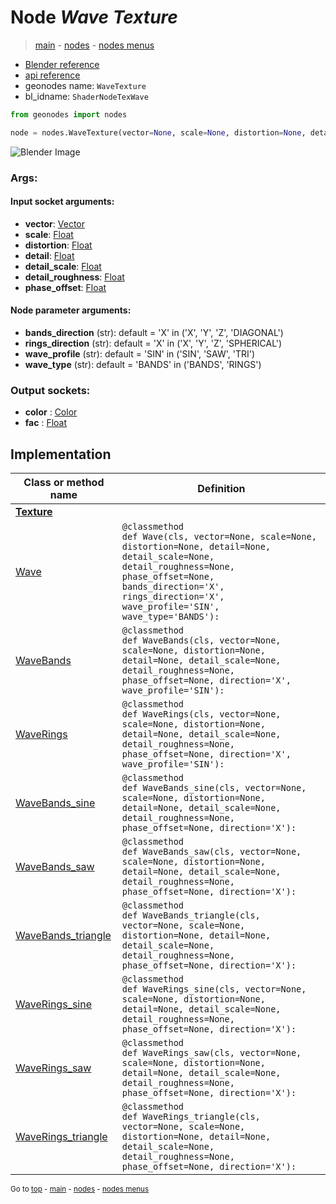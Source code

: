 # Node *Wave Texture*

> [main](../index.md) - [nodes](nodes.md) - [nodes menus](nodes_menus.md)

- [Blender reference](https://docs.blender.org/manual/en/latest/modeling/geometry_nodes/texture/wave.html)
- [api reference](https://docs.blender.org/api/current/bpy.types.ShaderNodeTexWave.html)
- geonodes name: `WaveTexture`
- bl_idname: `ShaderNodeTexWave`

```python
from geonodes import nodes

node = nodes.WaveTexture(vector=None, scale=None, distortion=None, detail=None, detail_scale=None, detail_roughness=None, phase_offset=None, bands_direction='X', rings_direction='X', wave_profile='SIN', wave_type='BANDS')
```

![Blender Image](https://docs.blender.org/manual/en/latest/_images/node-types_ShaderNodeTexWave.webp)

### Args:

#### Input socket arguments:

- **vector**: [Vector](Vector.md)
- **scale**: [Float](Float.md)
- **distortion**: [Float](Float.md)
- **detail**: [Float](Float.md)
- **detail_scale**: [Float](Float.md)
- **detail_roughness**: [Float](Float.md)
- **phase_offset**: [Float](Float.md)

#### Node parameter arguments:

- **bands_direction** (str): default = 'X' in ('X', 'Y', 'Z', 'DIAGONAL')
- **rings_direction** (str): default = 'X' in ('X', 'Y', 'Z', 'SPHERICAL')
- **wave_profile** (str): default = 'SIN' in ('SIN', 'SAW', 'TRI')
- **wave_type** (str): default = 'BANDS' in ('BANDS', 'RINGS')

### Output sockets:

- **color** : [Color](Color.md)
- **fac** : [Float](Float.md)

## Implementation

| Class or method name | Definition |
|----------------------|------------|
| **[Texture](Texture.md)** |
| [Wave](Texture.md#Wave) | `@classmethod`<br> `def Wave(cls, vector=None, scale=None, distortion=None, detail=None, detail_scale=None, detail_roughness=None, phase_offset=None, bands_direction='X', rings_direction='X', wave_profile='SIN', wave_type='BANDS'):` |
| [WaveBands](Texture.md#WaveBands) | `@classmethod`<br> `def WaveBands(cls, vector=None, scale=None, distortion=None, detail=None, detail_scale=None, detail_roughness=None, phase_offset=None, direction='X', wave_profile='SIN'):` |
| [WaveRings](Texture.md#WaveRings) | `@classmethod`<br> `def WaveRings(cls, vector=None, scale=None, distortion=None, detail=None, detail_scale=None, detail_roughness=None, phase_offset=None, direction='X', wave_profile='SIN'):` |
| [WaveBands_sine](Texture.md#WaveBands_sine) | `@classmethod`<br> `def WaveBands_sine(cls, vector=None, scale=None, distortion=None, detail=None, detail_scale=None, detail_roughness=None, phase_offset=None, direction='X'):` |
| [WaveBands_saw](Texture.md#WaveBands_saw) | `@classmethod`<br> `def WaveBands_saw(cls, vector=None, scale=None, distortion=None, detail=None, detail_scale=None, detail_roughness=None, phase_offset=None, direction='X'):` |
| [WaveBands_triangle](Texture.md#WaveBands_triangle) | `@classmethod`<br> `def WaveBands_triangle(cls, vector=None, scale=None, distortion=None, detail=None, detail_scale=None, detail_roughness=None, phase_offset=None, direction='X'):` |
| [WaveRings_sine](Texture.md#WaveRings_sine) | `@classmethod`<br> `def WaveRings_sine(cls, vector=None, scale=None, distortion=None, detail=None, detail_scale=None, detail_roughness=None, phase_offset=None, direction='X'):` |
| [WaveRings_saw](Texture.md#WaveRings_saw) | `@classmethod`<br> `def WaveRings_saw(cls, vector=None, scale=None, distortion=None, detail=None, detail_scale=None, detail_roughness=None, phase_offset=None, direction='X'):` |
| [WaveRings_triangle](Texture.md#WaveRings_triangle) | `@classmethod`<br> `def WaveRings_triangle(cls, vector=None, scale=None, distortion=None, detail=None, detail_scale=None, detail_roughness=None, phase_offset=None, direction='X'):` |

<sub>Go to [top](#node-Wave-Texture) - [main](../index.md) - [nodes](nodes.md) - [nodes menus](nodes_menus.md)</sub>

